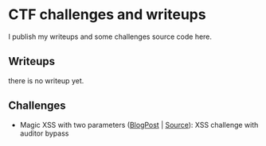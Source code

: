# CTF challenges and writeups

I publish my writeups and some challenges source code here.

## Writeups
there is no writeup yet.

## Challenges
+ Magic XSS with two parameters ([BlogPost](https://medium.com/@m4shahab1/magic-xss-with-two-parameters-463559b03949) | [Source](ctf/blob/master/challenges/magic_xss_with_two_parameters)): XSS challenge with auditor bypass
